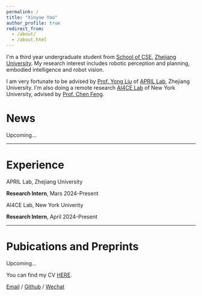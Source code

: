 ```yaml
---
permalink: /
title: "Xinyue Yao"
author_profile: true
redirect_from: 
  - /about/
  - /about.html
---
```


I'm a third year undergraduate student from [School of CSE](http://www.cse.zju.edu.cn/), [Zhejiang University](https://www.zju.edu.cn/english/). My research interest includes robotic perception and planning, embodied intelligence and robot vision.

I am very fortunate to be advised by [Prof. Yong Liu](https://person.zju.edu.cn/en/yongliu) of [APRIL Lab](https://april.zju.edu.cn/), Zhejiang University. I'm also doing a remote research [AI4CE Lab](https://ai4ce.github.io/) of New York University, advised by [Prof. Chen Feng](https://engineering.nyu.edu/faculty/chen-feng).

News
======
Upcoming...

---

Experience
======
APRIL Lab, Zhejiang University

**Research Intern**, Mars 2024-Present

AI4CE Lab, New York Univerity

**Research Intern**, April 2024-Present

---

Pubications and Preprints
======
Upcoming...

You can find my CV [HERE](../assets/CV.pdf).

[Email](mailto:xinyue_yao@outlook.com) / [Github](https://github.com/shinyueyao) / [Wechat](../images/wechat.png) 

